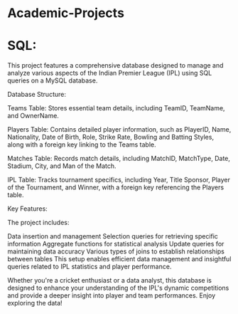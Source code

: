# Academic-Projects
# SQL:
This project features a comprehensive database designed to manage and analyze various aspects of the Indian Premier League (IPL) using SQL queries on a MySQL database.

Database Structure:

Teams Table: Stores essential team details, including TeamID, TeamName, and OwnerName.

Players Table: Contains detailed player information, such as PlayerID, Name, Nationality, Date of Birth, Role, Strike Rate, Bowling and Batting Styles, along with a foreign key linking to the Teams table.

Matches Table: Records match details, including MatchID, MatchType, Date, Stadium, City, and Man of the Match.

IPL Table: Tracks tournament specifics, including Year, Title Sponsor, Player of the Tournament, and Winner, with a foreign key referencing the Players table.

Key Features:

The project includes:

Data insertion and management
Selection queries for retrieving specific information
Aggregate functions for statistical analysis
Update queries for maintaining data accuracy
Various types of joins to establish relationships between tables
This setup enables efficient data management and insightful queries related to IPL statistics and player performance.

Whether you're a cricket enthusiast or a data analyst, this database is designed to enhance your understanding of the IPL's dynamic competitions and provide a deeper insight into player and team performances.
Enjoy exploring the data!
